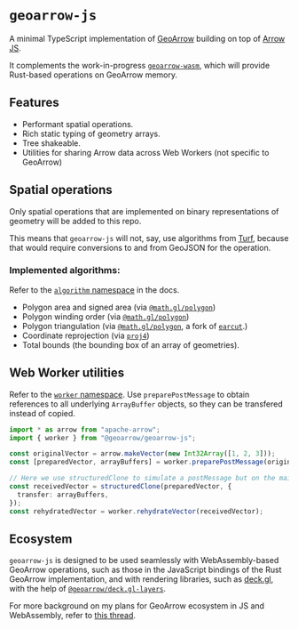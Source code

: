 # `geoarrow-js`

A minimal TypeScript implementation of [GeoArrow](https://geoarrow.org/) building on top of [Arrow JS](https://arrow.apache.org/docs/js/index.html).

It complements the work-in-progress [`geoarrow-wasm`](https://github.com/geoarrow/geoarrow-rs/tree/main/js), which will provide Rust-based operations on GeoArrow memory.

## Features

- Performant spatial operations.
- Rich static typing of geometry arrays.
- Tree shakeable.
- Utilities for sharing Arrow data across Web Workers (not specific to GeoArrow)

## Spatial operations

Only spatial operations that are implemented on binary representations of geometry will be added to this repo.

This means that `geoarrow-js` will not, say, use algorithms from [Turf](https://turfjs.org/), because that would require conversions to and from GeoJSON for the operation.

### Implemented algorithms:

Refer to the [`algorithm` namespace](https://geoarrow.github.io/geoarrow-js/modules/algorithm.html) in the docs.

- Polygon area and signed area (via [`@math.gl/polygon`](https://github.com/visgl/math.gl))
- Polygon winding order (via [`@math.gl/polygon`](https://github.com/visgl/math.gl))
- Polygon triangulation (via [`@math.gl/polygon`](https://github.com/visgl/math.gl), a fork of [`earcut`](https://github.com/mapbox/earcut).)
- Coordinate reprojection (via [`proj4`](https://github.com/proj4js/proj4js))
- Total bounds (the bounding box of an array of geometries).

## Web Worker utilities

Refer to the [`worker` namespace](https://geoarrow.github.io/geoarrow-js/modules/worker.html). Use `preparePostMessage` to obtain references to all underlying `ArrayBuffer` objects, so they can be transfered instead of copied.

```ts
import * as arrow from "apache-arrow";
import { worker } from "@geoarrow/geoarrow-js";

const originalVector = arrow.makeVector(new Int32Array([1, 2, 3]));
const [preparedVector, arrayBuffers] = worker.preparePostMessage(originalVector);

// Here we use structuredClone to simulate a postMessage but on the main thread
const receivedVector = structuredClone(preparedVector, {
  transfer: arrayBuffers,
});
const rehydratedVector = worker.rehydrateVector(receivedVector);
```

## Ecosystem

`geoarrow-js` is designed to be used seamlessly with WebAssembly-based GeoArrow operations, such as those in the JavaScript bindings of the Rust GeoArrow implementation, and with rendering libraries, such as [deck.gl](https://deck.gl/), with the help of [`@geoarrow/deck.gl-layers`](https://github.com/geoarrow/deck.gl-layers).

For more background on my plans for GeoArrow ecosystem in JS and WebAssembly, refer to [this thread](https://github.com/geoarrow/geoarrow-rs/issues/283).
